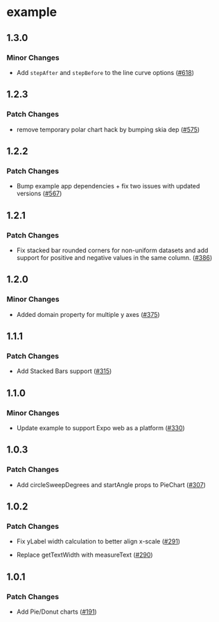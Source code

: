 # example

## 1.3.0

### Minor Changes

- Add `stepAfter` and `stepBefore` to the line curve options ([#618](https://github.com/FormidableLabs/victory-native-xl/pull/618))

## 1.2.3

### Patch Changes

- remove temporary polar chart hack by bumping skia dep ([#575](https://github.com/FormidableLabs/victory-native-xl/pull/575))

## 1.2.2

### Patch Changes

- Bump example app dependencies + fix two issues with updated versions ([#567](https://github.com/FormidableLabs/victory-native-xl/pull/567))

## 1.2.1

### Patch Changes

- Fix stacked bar rounded corners for non-uniform datasets and add support for positive and negative values in the same column. ([#386](https://github.com/FormidableLabs/victory-native-xl/pull/386))

## 1.2.0

### Minor Changes

- Added domain property for multiple y axes ([#375](https://github.com/FormidableLabs/victory-native-xl/pull/375))

## 1.1.1

### Patch Changes

- Add Stacked Bars support ([#315](https://github.com/FormidableLabs/victory-native-xl/pull/315))

## 1.1.0

### Minor Changes

- Update example to support Expo web as a platform ([#330](https://github.com/FormidableLabs/victory-native-xl/pull/330))

## 1.0.3

### Patch Changes

- Add circleSweepDegrees and startAngle props to PieChart ([#307](https://github.com/FormidableLabs/victory-native-xl/pull/307))

## 1.0.2

### Patch Changes

- Fix yLabel width calculation to better align x-scale ([#291](https://github.com/FormidableLabs/victory-native-xl/pull/291))

- Replace getTextWidth with measureText ([#290](https://github.com/FormidableLabs/victory-native-xl/pull/290))

## 1.0.1

### Patch Changes

- Add Pie/Donut charts ([#191](https://github.com/FormidableLabs/victory-native-xl/pull/191))
